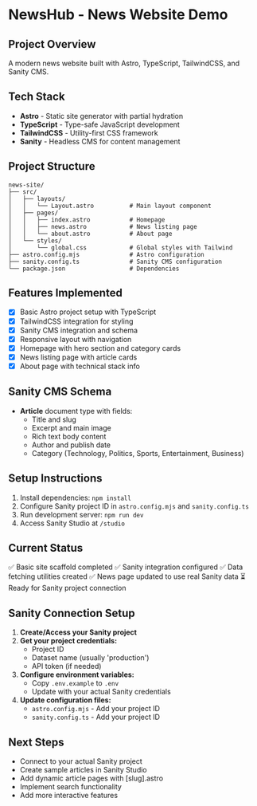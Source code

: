 # NewsHub - News Website Demo

## Project Overview
A modern news website built with Astro, TypeScript, TailwindCSS, and Sanity CMS.

## Tech Stack
- **Astro** - Static site generator with partial hydration
- **TypeScript** - Type-safe JavaScript development
- **TailwindCSS** - Utility-first CSS framework
- **Sanity** - Headless CMS for content management

## Project Structure
```
news-site/
├── src/
│   ├── layouts/
│   │   └── Layout.astro          # Main layout component
│   ├── pages/
│   │   ├── index.astro           # Homepage
│   │   ├── news.astro            # News listing page
│   │   └── about.astro           # About page
│   └── styles/
│       └── global.css            # Global styles with Tailwind
├── astro.config.mjs              # Astro configuration
├── sanity.config.ts              # Sanity CMS configuration
└── package.json                  # Dependencies
```

## Features Implemented
- [x] Basic Astro project setup with TypeScript
- [x] TailwindCSS integration for styling
- [x] Sanity CMS integration and schema
- [x] Responsive layout with navigation
- [x] Homepage with hero section and category cards
- [x] News listing page with article cards
- [x] About page with technical stack info

## Sanity CMS Schema
- **Article** document type with fields:
  - Title and slug
  - Excerpt and main image
  - Rich text body content
  - Author and publish date
  - Category (Technology, Politics, Sports, Entertainment, Business)

## Setup Instructions
1. Install dependencies: `npm install`
2. Configure Sanity project ID in `astro.config.mjs` and `sanity.config.ts`
3. Run development server: `npm run dev`
4. Access Sanity Studio at `/studio`

## Current Status
✅ Basic site scaffold completed
✅ Sanity integration configured
✅ Data fetching utilities created
✅ News page updated to use real Sanity data
⏳ Ready for Sanity project connection

## Sanity Connection Setup
1. **Create/Access your Sanity project**
2. **Get your project credentials:**
   - Project ID
   - Dataset name (usually 'production')
   - API token (if needed)
3. **Configure environment variables:**
   - Copy `.env.example` to `.env`
   - Update with your actual Sanity credentials
4. **Update configuration files:**
   - `astro.config.mjs` - Add your project ID
   - `sanity.config.ts` - Add your project ID

## Next Steps
- Connect to your actual Sanity project
- Create sample articles in Sanity Studio
- Add dynamic article pages with [slug].astro
- Implement search functionality
- Add more interactive features